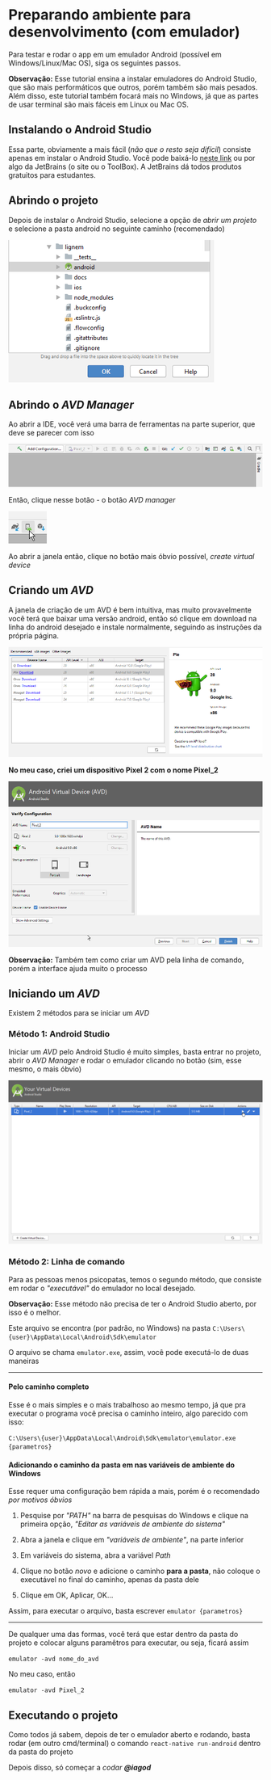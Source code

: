 # Preparando ambiente para desenvolvimento (com emulador)

Para testar e rodar o app em um emulador Android (possível em Windows/Linux/Mac OS), siga os seguintes passos.

**Observação:** Esse tutorial ensina a instalar emuladores do Android Studio, que são mais performáticos que outros, porém também são mais pesados. Além disso, este tutorial também focará mais no Windows, já que as partes de usar terminal são mais fáceis em Linux ou Mac OS.

## Instalando o Android Studio

Essa parte, obviamente a mais fácil (_não que o resto seja difícil_) consiste apenas em instalar o Android Studio. Você pode baixá-lo [neste link](https://developer.android.com/studio/) ou por algo da JetBrains (o site ou o ToolBox). A JetBrains dá todos produtos gratuitos para estudantes.

## Abrindo o projeto

Depois de instalar o Android Studio, selecione a opção de _abrir um projeto_ e selecione a pasta android no seguinte caminho (recomendado)

![Caminho do projeto](images/caminhoproj.png)

## Abrindo o _AVD Manager_

Ao abrir a IDE, você verá uma barra de ferramentas na parte superior, que deve se parecer com isso

![Barra de ferramentas](images/barradetarefas.png)

Então, clique nesse botão - o botão _AVD manager_

![AVD manager](images/avdmanager.png)

Ao abrir a janela então, clique no botão mais óbvio possível, _create virtual device_

## Criando um _AVD_

A janela de criação de um AVD é bem intuitiva, mas muito provavelmente você terá que baixar uma versão android, então só clique em download na linha do android desejado e instale normalmente, seguindo as instruções da própria página.

![Baixar android](images/android.png)

**No meu caso, criei um dispositivo Pixel 2 com o nome Pixel_2**

![AVD](images/avd.png)

**Observação:** Também tem como criar um AVD pela linha de comando, porém a interface ajuda muito o processo

## Iniciando um _AVD_

Existem 2 métodos para se iniciar um _AVD_

### Método 1: Android Studio

Iniciar um _AVD_ pelo Android Studio é muito simples, basta entrar no projeto, abrir o _AVD Manager_ e rodar o emulador clicando no botão (sim, esse mesmo, o mais óbvio)

![O botão óbvio](images/botaoobvio.png)

### Método 2: Linha de comando

Para as pessoas menos psicopatas, temos o segundo método, que consiste em rodar o _"executável"_ do emulador no local desejado.

**Observação:** Esse método não precisa de ter o Android Studio aberto, por isso é o melhor.

Este arquivo se encontra (por padrão, no Windows) na pasta `C:\Users\{user}\AppData\Local\Android\Sdk\emulator`

O arquivo se chama `emulator.exe`, assim, você pode executá-lo de duas maneiras

---

#### Pelo caminho completo

Esse é o mais simples e o mais trabalhoso ao mesmo tempo, já que pra executar o programa você precisa o caminho inteiro, algo parecido com isso:

`C:\Users\{user}\AppData\Local\Android\Sdk\emulator\emulator.exe {parametros}`

#### Adicionando o caminho da pasta em nas variáveis de ambiente do Windows

Esse requer uma configuração bem rápida a mais, porém é o recomendado _por motivos óbvios_

1. Pesquise por _"PATH"_ na barra de pesquisas do Windows e clique na primeira opção, _"Editar as variáveis de ambiente do sistema"_

2. Abra a janela e clique em _"variáveis de ambiente"_, na parte inferior

3. Em variáveis do sistema, abra a variável _Path_

4. Clique no botão _novo_ e adicione o caminho **para a pasta**, não coloque o executável no final do caminho, apenas da pasta dele

5. Clique em OK, Aplicar, OK...

Assim, para executar o arquivo, basta escrever `emulator {parametros}`

---

De qualquer uma das formas, você terá que estar dentro da pasta do projeto e colocar alguns paramêtros para executar, ou seja, ficará assim

`emulator -avd nome_do_avd`

No meu caso, então

`emulator -avd Pixel_2`

## Executando o projeto

Como todos já sabem, depois de ter o emulador aberto e rodando, basta rodar (em outro cmd/terminal) o comando ```react-native run-android``` dentro da pasta do projeto

Depois disso, só começar a _codar_ **_@iagod_**
